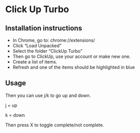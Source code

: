 # Click Up Turbo

## Installation instructions
- In Chrome, go to: chrome://extensions/
- Click “Load Unpacked”
- Select the folder “ClickUp Turbo” 
- Then go to ClickUp, use your account or make new one. 
- Create a list of items. 
- Refresh and one of the items should be highlighted in blue

## Usage

Then you can use j/k to go up and down. 

j = up 

k = down

Then press X to toggle complete/not complete. 
